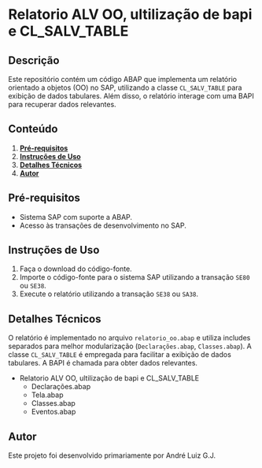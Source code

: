 # Relatorio ALV OO, ultilização de bapi e CL_SALV_TABLE

## Descrição
Este repositório contém um código ABAP que implementa um relatório orientado a objetos (OO) no SAP, utilizando a classe `CL_SALV_TABLE` para exibição de dados tabulares. Além disso, o relatório interage com uma BAPI para recuperar dados relevantes.

## Conteúdo
1. [**Pré-requisitos**](#pré-requisitos)
2. [**Instruções de Uso**](#instruções-de-uso)
3. [**Detalhes Técnicos**](#detalhes-técnicos)
4. [**Autor**](#Autor)



## Pré-requisitos
- Sistema SAP com suporte a ABAP.
- Acesso às transações de desenvolvimento no SAP.

## Instruções de Uso
1. Faça o download do código-fonte.
2. Importe o código-fonte para o sistema SAP utilizando a transação `SE80` ou `SE38`.
3. Execute o relatório utilizando a transação `SE38` ou `SA38`.

## Detalhes Técnicos
O relatório é implementado no arquivo `relatorio_oo.abap` e utiliza includes separados para melhor modularização (`Declarações.abap`, `Classes.abap`). A classe `CL_SALV_TABLE` é empregada para facilitar a exibição de dados tabulares. A BAPI é chamada para obter dados relevantes.

- Relatorio ALV OO, ultilização de bapi e CL_SALV_TABLE
    - Declarações.abap
    - Tela.abap
    - Classes.abap
    - Eventos.abap

## Autor
Este projeto foi desenvolvido primariamente por André Luiz G.J.
